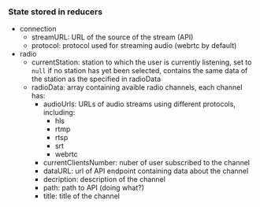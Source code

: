 ### State stored in reducers
* connection
  - streamURL: URL of the source of the stream (API)
  - protocol: protocol used for streaming audio (webrtc by default)
* radio
  - currentStation: station to which the user is currently listening, set to `null` if no station has yet been selected,
  contains the same data of the station as the specified in radioData
  - radioData: array containing avaible radio channels, each channel has:
    - audioUrls: URLs of audio streams using different protocols, including:
      - hls
      - rtmp
      - rtsp
      - srt
      - webrtc
    - currentClientsNumber: nuber of user subscribed  to the channel
    - dataURL: url of API endpoint containing data about the channel
    - decription: description of the channel
    - path: path to API (doing what?)
    - title: title of the channel
